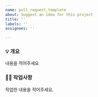 ```yaml
---
name: pull_request_template
about: Suggest an idea for this project
title: ''
labels: ''
assignees: ''

---
```


### 💡 개요
내용을 적어주세요

### 🧑‍💻 작업사항
작업한 내용을 적어주세요.

